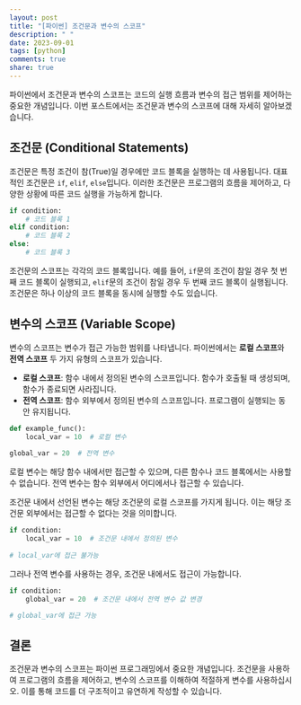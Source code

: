 ```yaml
---
layout: post
title: "[파이썬] 조건문과 변수의 스코프"
description: " "
date: 2023-09-01
tags: [python]
comments: true
share: true
---
```


파이썬에서 조건문과 변수의 스코프는 코드의 실행 흐름과 변수의 접근 범위를 제어하는 중요한 개념입니다. 이번 포스트에서는 조건문과 변수의 스코프에 대해 자세히 알아보겠습니다.

## 조건문 (Conditional Statements)

조건문은 특정 조건이 참(True)일 경우에만 코드 블록을 실행하는 데 사용됩니다. 대표적인 조건문은 `if`, `elif`, `else`입니다. 이러한 조건문은 프로그램의 흐름을 제어하고, 다양한 상황에 따른 코드 실행을 가능하게 합니다.

```python
if condition:
    # 코드 블록 1
elif condition:
    # 코드 블록 2
else:
    # 코드 블록 3
```

조건문의 스코프는 각각의 코드 블록입니다. 예를 들어, `if`문의 조건이 참일 경우 첫 번째 코드 블록이 실행되고, `elif`문의 조건이 참일 경우 두 번째 코드 블록이 실행됩니다. 조건문은 하나 이상의 코드 블록을 동시에 실행할 수도 있습니다. 

## 변수의 스코프 (Variable Scope)

변수의 스코프는 변수가 접근 가능한 범위를 나타냅니다. 파이썬에서는 **로컬 스코프**와 **전역 스코프** 두 가지 유형의 스코프가 있습니다.

- **로컬 스코프**: 함수 내에서 정의된 변수의 스코프입니다. 함수가 호출될 때 생성되며, 함수가 종료되면 사라집니다.
- **전역 스코프**: 함수 외부에서 정의된 변수의 스코프입니다. 프로그램이 실행되는 동안 유지됩니다.

```python
def example_func():
    local_var = 10  # 로컬 변수
  
global_var = 20  # 전역 변수
```

로컬 변수는 해당 함수 내에서만 접근할 수 있으며, 다른 함수나 코드 블록에서는 사용할 수 없습니다. 전역 변수는 함수 외부에서 어디에서나 접근할 수 있습니다. 

조건문 내에서 선언된 변수는 해당 조건문의 로컬 스코프를 가지게 됩니다. 이는 해당 조건문 외부에서는 접근할 수 없다는 것을 의미합니다.

```python
if condition:
    local_var = 10  # 조건문 내에서 정의된 변수
  
# local_var에 접근 불가능
```

그러나 전역 변수를 사용하는 경우, 조건문 내에서도 접근이 가능합니다.

```python
if condition:
    global_var = 20  # 조건문 내에서 전역 변수 값 변경

# global_var에 접근 가능
```

## 결론

조건문과 변수의 스코프는 파이썬 프로그래밍에서 중요한 개념입니다. 조건문을 사용하여 프로그램의 흐름을 제어하고, 변수의 스코프를 이해하여 적절하게 변수를 사용하십시오. 이를 통해 코드를 더 구조적이고 유연하게 작성할 수 있습니다.